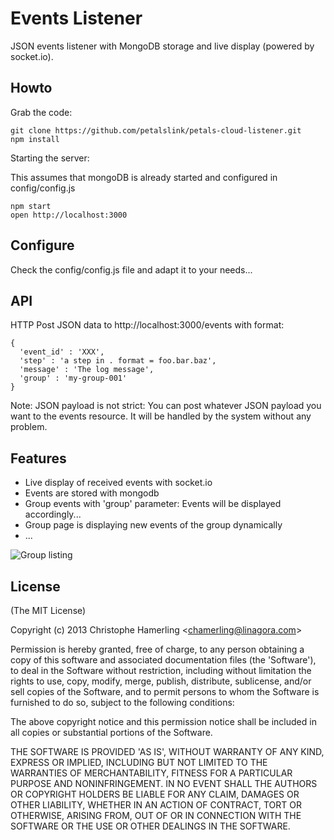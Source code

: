# Events Listener

JSON events listener with MongoDB storage and live display (powered by socket.io).

## Howto

Grab the code:

    git clone https://github.com/petalslink/petals-cloud-listener.git
    npm install

Starting the server:

This assumes that mongoDB is already started and configured in config/config.js

    npm start
    open http://localhost:3000

## Configure

Check the config/config.js file and adapt it to your needs...

## API

HTTP Post JSON data to http://localhost:3000/events with format:

    {
      'event_id' : 'XXX',
      'step' : 'a step in . format = foo.bar.baz',
      'message' : 'The log message',
      'group' : 'my-group-001'
    }

Note: JSON payload is not strict: You can post whatever JSON payload you want to the events resource.
It will be handled by the system without any problem.

## Features

- Live display of received events with socket.io
- Events are stored with mongodb
- Group events with 'group' parameter: Events will be displayed accordingly...
- Group page is displaying new events of the group dynamically
- ...

![Group listing](http://f.cl.ly/items/082j0x2V34381v0w3p0J/cloudlistener-group.png)

## License

(The MIT License)

Copyright (c) 2013 Christophe Hamerling &lt;chamerling@linagora.com&gt;

Permission is hereby granted, free of charge, to any person obtaining
a copy of this software and associated documentation files (the
'Software'), to deal in the Software without restriction, including
without limitation the rights to use, copy, modify, merge, publish,
distribute, sublicense, and/or sell copies of the Software, and to
permit persons to whom the Software is furnished to do so, subject to
the following conditions:

The above copyright notice and this permission notice shall be
included in all copies or substantial portions of the Software.

THE SOFTWARE IS PROVIDED 'AS IS', WITHOUT WARRANTY OF ANY KIND,
EXPRESS OR IMPLIED, INCLUDING BUT NOT LIMITED TO THE WARRANTIES OF
MERCHANTABILITY, FITNESS FOR A PARTICULAR PURPOSE AND NONINFRINGEMENT.
IN NO EVENT SHALL THE AUTHORS OR COPYRIGHT HOLDERS BE LIABLE FOR ANY
CLAIM, DAMAGES OR OTHER LIABILITY, WHETHER IN AN ACTION OF CONTRACT,
TORT OR OTHERWISE, ARISING FROM, OUT OF OR IN CONNECTION WITH THE
SOFTWARE OR THE USE OR OTHER DEALINGS IN THE SOFTWARE.